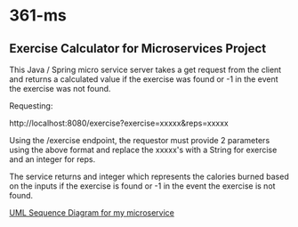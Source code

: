 # 361-ms

## Exercise Calculator for Microservices Project

This Java / Spring micro service server takes a get request from the client and returns a calculated value if the exercise was found
or -1 in the event the exercise was not found.

Requesting:

http://localhost:8080/exercise?exercise=xxxxx&reps=xxxxx

Using the /exercise endpoint, the requestor must provide 2 parameters using the above format and replace the xxxxx's with a String for exercise
and an integer for reps.

The service returns and integer which represents the calories burned based on the inputs if the exercise is found or -1 in the event the exercise is not found.

[UML Sequence Diagram for my microservice](https://drive.google.com/file/d/170EmBCF_PX_JKQq6aAipsPwESpGPLP2w/view?usp=sharing)

 
